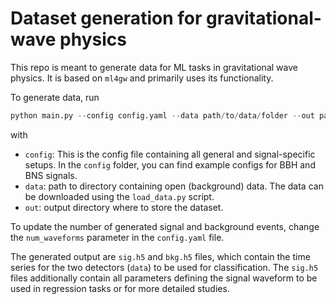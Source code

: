 # Dataset generation for gravitational-wave physics

This repo is meant to generate data for ML tasks in gravitational wave physics. It is based on `ml4gw` and primarily uses its functionality.

To generate data, run
```python
python main.py --config config.yaml --data path/to/data/folder --out path/to/output/directory
```
with
- `config`: This is the config file containing all general and signal-specific setups. In the `config` folder, you can find example configs for BBH and BNS signals.
- `data`: path to directory containing open (background) data. The data can be downloaded using the `load_data.py` script.
- `out`: output directory where to store the dataset.

To update the number of generated signal and background events, change the `num_waveforms` parameter in the `config.yaml` file.

The generated output are `sig.h5` and `bkg.h5` files, which contain the time series for the two detectors (`data`) to be used for classification. The `sig.h5` files additionally contain all parameters defining the signal waveform to be used in regression tasks or for more detailed studies.
